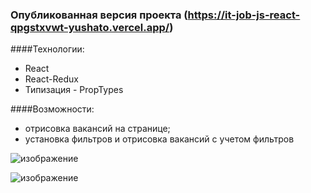 ### Опубликованная версия проекта (https://it-job-js-react-qpgstxvwt-yushato.vercel.app/)

####Технологии:
* React
* React-Redux
* Типизация - PropTypes

####Возможности:
- отрисовка вакансий на странице;
- установка фильтров и отрисовка вакансий с учетом фильтров



![изображение](https://user-images.githubusercontent.com/59236891/177049845-315bde1e-fef9-4586-a40e-4cc932da93b9.png)

![изображение](https://user-images.githubusercontent.com/59236891/177049878-a49e99df-948e-4e5d-8d26-dbbd5f2f21af.png)

